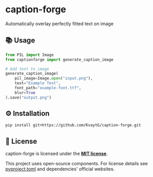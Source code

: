 # caption-forge

Automatically overlay perfectly fitted text on image

## 📚 Usage

```python
from PIL import Image
from captionforge import generate_caption_image

# Add text to image
generate_caption_image(
    pil_image=Image.open("input.png"),
    text="Example Text",
    font_path="example-font.ttf",
    blur=True
).save("output.png")
```

## ⚙️ Installation
```bash
pip install git+https://github.com/KvaytG/caption-forge.git
```

## 📜 License
caption-forge is licensed under the **[MIT license](https://opensource.org/license/mit)**.

This project uses open-source components. For license details see [pyproject.toml](pyproject.toml) and dependencies' official websites.
